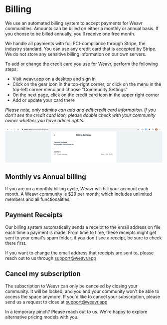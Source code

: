 # Billing

We use an automated billing system to accept payments for Weavr communities. Amounts can be billed on either a monthly or annual basis.  If you choose to be billed annually, you'll receive one free month.

We handle all payments with full PCI-compliance through Stripe, the industry standard. You can use any credit card that is accepted by Stripe. We do not store any sensitive billing information on our own servers.

To add or change the credit card you use for Weavr, perform the following steps:

- Visit weavr.app on a desktop and sign in
- Click on the gear icon in the top-right corner, or click on the menu in the top-left corner menu and choose "Community Settings"
- On the next page, click on the credit card icon in the upper right corner
- Add or update your card there

*Please note, only admins can add and edit credit card information. If you don’t see the credit card icon, please double check with your community owner whether you have admin rights.* 

![Billing Settings](/images/billing-settings.png)

## Monthly vs Annual billing
If you are on a monthly billing cycle, Weavr will bill your account each month. A Weavr community is $29 per month; which includes unlimited members and all functionalities. 

## Payment Receipts
Our billing system automatically sends a receipt to the email address on file each time a payment is made. From time to time, these receipts might get sent to your email's spam folder; if you don't see a receipt, be sure to check there first.

If you want to change the email address that receipts are sent to, please reach out to us through support@weavr.app

## Cancel my subscription
The subscription to Weavr can only be canceled by closing your community. It will be locked, and you and your community won't be able to access the space anymore. 
If you'd like to cancel your subscription, please send us a request to close at support@weavr.app

In a temporary pinch? Please reach out to us. We're happy to explore alternative pricing models with you.

